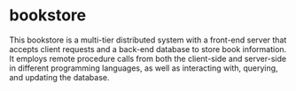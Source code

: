# bookstore
This bookstore is a multi-tier distributed system with a front-end server that accepts client requests and a back-end database to store book information. It employs remote procedure calls from both the client-side and server-side in different programming languages, as well as interacting with, querying, and updating the database. 
